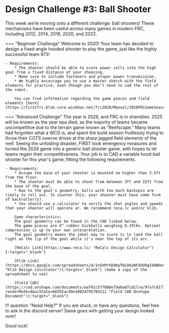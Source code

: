 # Design Challenge #3: Ball Shooter
This week we’re moving onto a different challenge: ball shooters! These mechanisms have been useful across many games in modern FRC, including 2012, 2014, 2016, 2020, and 2022. 

=== "Beginner Challenge"
    Welcome to 2020! Your team has decided to design a fixed angle hooded shooter to play the game, just like the highly successful team 973!

    - Requirements:
        * The shooter should be able to score power cells into the high goal from a fixed distance of your choosing.
        * Make sure to include fasteners and proper power transmission.
        * We highly encourage you to use a master sketch with the field elements for practice, even though you don’t need to cad the rest of the robot.

        You can find information regarding the game pieces and field elements [here](https://firstfrc.blob.core.windows.net/frc2020/Manual/2020FRCGameSeasonManual.pdf).

=== "Advanced Challenge"
    The year is 2026, and FRC is in shambles. 2025 will be known as the year epa died, as the majority of teams became uncompetitive due to the terrain game known as “Reefscape.” Many teams had forgotten what a WCD is, and spent the build season fruitlessly trying to throw their COTS swerve drives at the sharp jagged field elements of the reef. Seeing the unfolding disaster, FIRST took emergency measures and turned the 2026 game into a generic ball shooter game, with hopes to let teams regain their competitiveness. 
        Your job is to CAD a variable hood ball shooter for this year's game, fitting the following requirements. 

    - Requirements:
        * Assume the base of your shooter is mounted no higher than 3.5ft from the floor.
        * The shooter must be able to shoot from between 3ft and 15ft from the base of the goal.
        * Due to the goal's geometry, balls with too much backspin are likely to roll out. To counter this, your shooter must have some form of backroller(s).
        * You should use a calculator to verify the shot angles and speeds that your shooter will operate at. We recommend reca.lc and/or klib.

        Game characteristics:
        The goal geometry can be found in the CAD linked below.
        The game pieces are 6” rubber kickballs weighing 0.29lbs. Optimal compression is up to your own interpretation.
        The goal geometry means the ideal way to score is to land the ball right on the lip of the goal while it’s near the top of its arc.

        [ReCalc Link](https://www.reca.lc/ "ReCalc Design Calculator"){:target="_blank"}

        [Klib Link](https://docs.google.com/spreadsheets/d/1nGXMrhDdKpTQLD6yNFVDU9gId8WHatjQ_5eJAODExIY/edit#gid=179212563 "Klib Design Calculator"){:target="_blank"} (make a copy of the spreadsheet to use)
        
        [Field CAD](https://cad.onshape.com/documents/aa791c5f7088e79a0a87cd17/w/9fa7c81772ed25b960d91b42/e/4a36003268192a4442d5a65b?renderMode=0&uiState=66592ac49e3d02479578d211 "Field CAD Onshape Document"){:target="_blank"}

!!! question "Need Help?"
    If you are stuck, or have any questions, feel free to ask in the discord server! Same goes with getting your design looked over!

Good luck!